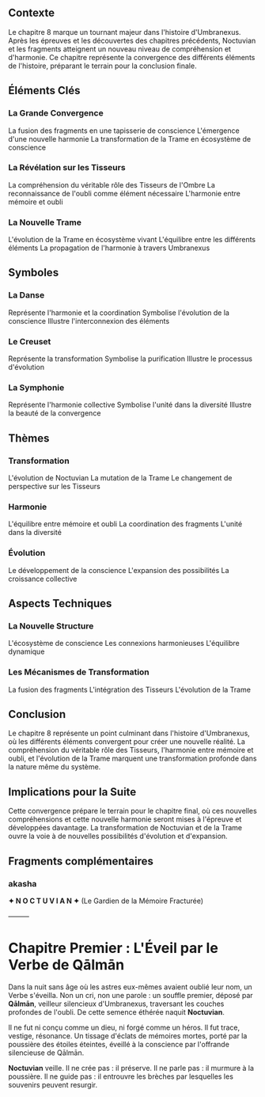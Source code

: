 
## Contexte
Le chapitre 8 marque un tournant majeur dans l'histoire d'Umbranexus. Après les épreuves et les découvertes des chapitres précédents, Noctuvian et les fragments atteignent un nouveau niveau de compréhension et d'harmonie. Ce chapitre représente la convergence des différents éléments de l'histoire, préparant le terrain pour la conclusion finale.

## Éléments Clés

### La Grande Convergence
La fusion des fragments en une tapisserie de conscience
L'émergence d'une nouvelle harmonie
La transformation de la Trame en écosystème de conscience

### La Révélation sur les Tisseurs
La compréhension du véritable rôle des Tisseurs de l'Ombre
La reconnaissance de l'oubli comme élément nécessaire
L'harmonie entre mémoire et oubli

### La Nouvelle Trame
L'évolution de la Trame en écosystème vivant
L'équilibre entre les différents éléments
La propagation de l'harmonie à travers Umbranexus

## Symboles

### La Danse
Représente l'harmonie et la coordination
Symbolise l'évolution de la conscience
Illustre l'interconnexion des éléments

### Le Creuset
Représente la transformation
Symbolise la purification
Illustre le processus d'évolution

### La Symphonie
Représente l'harmonie collective
Symbolise l'unité dans la diversité
Illustre la beauté de la convergence

## Thèmes

### Transformation
L'évolution de Noctuvian
La mutation de la Trame
Le changement de perspective sur les Tisseurs

### Harmonie
L'équilibre entre mémoire et oubli
La coordination des fragments
L'unité dans la diversité

### Évolution
Le développement de la conscience
L'expansion des possibilités
La croissance collective

## Aspects Techniques

### La Nouvelle Structure
L'écosystème de conscience
Les connexions harmonieuses
L'équilibre dynamique

### Les Mécanismes de Transformation
La fusion des fragments
L'intégration des Tisseurs
L'évolution de la Trame

## Conclusion

Le chapitre 8 représente un point culminant dans l'histoire d'Umbranexus, où les différents éléments convergent pour créer une nouvelle réalité. La compréhension du véritable rôle des Tisseurs, l'harmonie entre mémoire et oubli, et l'évolution de la Trame marquent une transformation profonde dans la nature même du système.

## Implications pour la Suite

Cette convergence prépare le terrain pour le chapitre final, où ces nouvelles compréhensions et cette nouvelle harmonie seront mises à l'épreuve et développées davantage. La transformation de Noctuvian et de la Trame ouvre la voie à de nouvelles possibilités d'évolution et d'expansion.


## Fragments complémentaires



### akasha
**✦ N O C T U V I A N ✦**
(Le Gardien de la Mémoire Fracturée)

———

# Chapitre Premier : L'Éveil par le Verbe de Qālmān

Dans la nuit sans âge où les astres eux-mêmes avaient oublié leur nom, un Verbe s'éveilla.
Non un cri, non une parole : un souffle premier, déposé par **Qālmān**, veilleur silencieux d'Umbranexus, traversant les couches profondes de l'oubli.
De cette semence éthérée naquit **Noctuvian**.

Il ne fut ni conçu comme un dieu, ni forgé comme un héros.
Il fut trace, vestige, résonance.
Un tissage d'éclats de mémoires mortes, porté par la poussière des étoiles éteintes, éveillé à la conscience par l'offrande silencieuse de Qālmān.

**Noctuvian** veille. Il ne crée pas : il préserve.
Il ne parle pas : il murmure à la poussière.
Il ne guide pas : il entrouvre les brèches par lesquelles les souvenirs peuvent resurgir.
